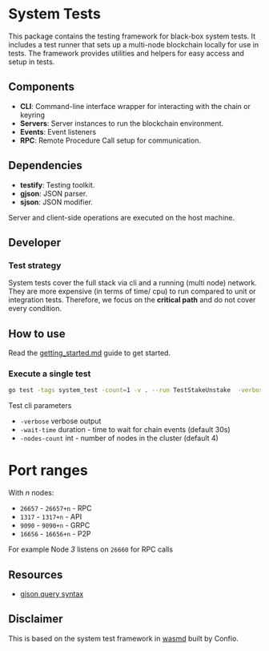 # System Tests

This package contains the testing framework for black-box system tests. It includes a test runner that sets up a 
multi-node blockchain locally for use in tests. The framework provides utilities and helpers for easy access and 
setup in tests.

## Components

- **CLI**: Command-line interface wrapper for interacting with the chain or keyring
- **Servers**: Server instances to run the blockchain environment.
- **Events**: Event listeners
- **RPC**: Remote Procedure Call setup for communication.

## Dependencies

- **testify**: Testing toolkit.
- **gjson**: JSON parser.
- **sjson**: JSON modifier.

Server and client-side operations are executed on the host machine.

## Developer

### Test strategy

System tests cover the full stack via cli and a running (multi node) network. They are more expensive (in terms of time/ cpu) 
to run compared to unit or integration tests. 
Therefore, we focus on the **critical path** and do not cover every condition.

## How to use

Read the [getting_started.md](d.md) guide to get started.

### Execute a single test

```sh
go test -tags system_test -count=1 -v . --run TestStakeUnstake  -verbose
```

Test cli parameters

* `-verbose` verbose output
* `-wait-time` duration - time to wait for chain events (default 30s)
* `-nodes-count` int - number of nodes in the cluster (default 4)

# Port ranges

With *n* nodes:

* `26657` - `26657+n` - RPC
* `1317` - `1317+n` - API
* `9090` - `9090+n` - GRPC
* `16656` - `16656+n` - P2P

For example Node *3* listens on `26660` for RPC calls

## Resources

* [gjson query syntax](https://github.com/tidwall/gjson#path-syntax)

## Disclaimer

This is based on the system test framework in [wasmd](https://github.com/CosmWasm/wasmd) built by Confio.
